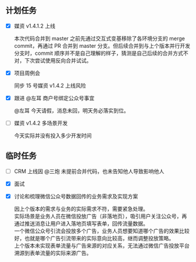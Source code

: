 ## 计划任务

- [x] 媒资 v1.4.1.2 上线

  本次代码合并到 master 之前先通过交互式变基移除了各环境分支的 merge commit，再通过 PR 合并到 master 分支。但后续合并到与上个版本并行开发分支时，commit 顺序并不是自己理解的样子，猜测是自己后续的合并方式不对，下次尝试使用反向合并试试。

- [x] 项目周例会

  同步 15 号媒资 v1.4.2 上线风险

- [x] 跟进 @左耳 商户号绑定公众号事宜

  @左耳 今天请假，消息未回，明天务必落实到位。

- [ ] 媒资 v1.4.2 多场景开发

  今天实际并没有投入多少开发时间

## 临时任务

- [ ] CRM 上线因 @三炮 未提前合并代码，也未告知他人导致影响他人

- [x] 面试

- [x] 讨论和梳理微信公众号数据回传的业务需求及实现方案

  因上个版本的需求与业务的实际需求不符，需要紧急处理。  
  实际场景是业务人员在微信投放广告（非落地页），吸引用户关注公众号，再通过推送消息让用户进入落地页填写表单，回传流量数据。  
  一个微信公众号引流会投放多个广告，业务人员想要知道哪个广告的效果比较好，也就是哪个广告引流带来的实际意向比较高，继而调整投放策略。  
  上个版本未实现表单流量与广告来源的对应关系，无法通过微信广告投放平台溯源到表单流量的实际来源广告。
